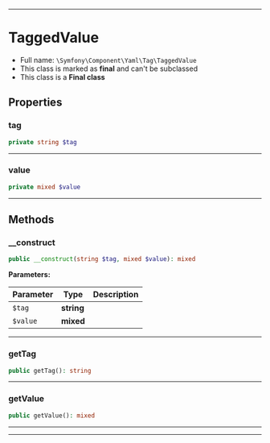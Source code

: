 ***

# TaggedValue





* Full name: `\Symfony\Component\Yaml\Tag\TaggedValue`
* This class is marked as **final** and can't be subclassed
* This class is a **Final class**



## Properties


### tag



```php
private string $tag
```






***

### value



```php
private mixed $value
```






***

## Methods


### __construct



```php
public __construct(string $tag, mixed $value): mixed
```








**Parameters:**

| Parameter | Type | Description |
|-----------|------|-------------|
| `$tag` | **string** |  |
| `$value` | **mixed** |  |




***

### getTag



```php
public getTag(): string
```











***

### getValue



```php
public getValue(): mixed
```











***


***

